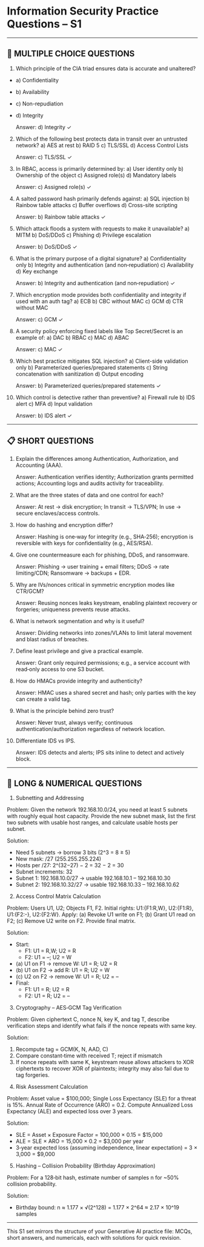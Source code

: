 # Information Security Practice Questions – S1

---

## 📝 MULTIPLE CHOICE QUESTIONS

1. Which principle of the CIA triad ensures data is accurate and unaltered?
- a) Confidentiality
- b) Availability
- c) Non-repudiation
- d) Integrity
   
   Answer: d) Integrity ✓

2. Which of the following best protects data in transit over an untrusted network?
   a) AES at rest
   b) RAID 5
   c) TLS/SSL
   d) Access Control Lists
   
   Answer: c) TLS/SSL ✓

3. In RBAC, access is primarily determined by:
   a) User identity only
   b) Ownership of the object
   c) Assigned role(s)
   d) Mandatory labels
   
   Answer: c) Assigned role(s) ✓

4. A salted password hash primarily defends against:
   a) SQL injection
   b) Rainbow table attacks
   c) Buffer overflows
   d) Cross-site scripting
   
   Answer: b) Rainbow table attacks ✓

5. Which attack floods a system with requests to make it unavailable?
   a) MITM
   b) DoS/DDoS
   c) Phishing
   d) Privilege escalation
   
   Answer: b) DoS/DDoS ✓

6. What is the primary purpose of a digital signature?
   a) Confidentiality only
   b) Integrity and authentication (and non‑repudiation)
   c) Availability
   d) Key exchange
   
   Answer: b) Integrity and authentication (and non‑repudiation) ✓

7. Which encryption mode provides both confidentiality and integrity if used with an auth tag?
   a) ECB
   b) CBC without MAC
   c) GCM
   d) CTR without MAC
   
   Answer: c) GCM ✓

8. A security policy enforcing fixed labels like Top Secret/Secret is an example of:
   a) DAC
   b) RBAC
   c) MAC
   d) ABAC
   
   Answer: c) MAC ✓

9. Which best practice mitigates SQL injection?
   a) Client-side validation only
   b) Parameterized queries/prepared statements
   c) String concatenation with sanitization
   d) Output encoding
   
   Answer: b) Parameterized queries/prepared statements ✓

10. Which control is detective rather than preventive?
    a) Firewall rule
    b) IDS alert
    c) MFA
    d) Input validation
    
    Answer: b) IDS alert ✓

---

## 📋 SHORT QUESTIONS

1. Explain the differences among Authentication, Authorization, and Accounting (AAA).
   
   Answer: Authentication verifies identity; Authorization grants permitted actions; Accounting logs and audits activity for traceability.

2. What are the three states of data and one control for each?
   
   Answer: At rest → disk encryption; In transit → TLS/VPN; In use → secure enclaves/access controls.

3. How do hashing and encryption differ?
   
   Answer: Hashing is one‑way for integrity (e.g., SHA‑256); encryption is reversible with keys for confidentiality (e.g., AES/RSA).

4. Give one countermeasure each for phishing, DDoS, and ransomware.
   
   Answer: Phishing → user training + email filters; DDoS → rate limiting/CDN; Ransomware → backups + EDR.

5. Why are IVs/nonces critical in symmetric encryption modes like CTR/GCM?
   
   Answer: Reusing nonces leaks keystream, enabling plaintext recovery or forgeries; uniqueness prevents reuse attacks.

6. What is network segmentation and why is it useful?
   
   Answer: Dividing networks into zones/VLANs to limit lateral movement and blast radius of breaches.

7. Define least privilege and give a practical example.
   
   Answer: Grant only required permissions; e.g., a service account with read‑only access to one S3 bucket.

8. How do HMACs provide integrity and authenticity?
   
   Answer: HMAC uses a shared secret and hash; only parties with the key can create a valid tag.

9. What is the principle behind zero trust?
   
   Answer: Never trust, always verify; continuous authentication/authorization regardless of network location.

10. Differentiate IDS vs IPS.
    
    Answer: IDS detects and alerts; IPS sits inline to detect and actively block.

---

## 🧮 LONG & NUMERICAL QUESTIONS

1) Subnetting and Addressing

Problem: Given the network 192.168.10.0/24, you need at least 5 subnets with roughly equal host capacity. Provide the new subnet mask, list the first two subnets with usable host ranges, and calculate usable hosts per subnet.

Solution:
- Need 5 subnets → borrow 3 bits (2^3 = 8 ≥ 5)
- New mask: /27 (255.255.255.224)
- Hosts per /27: 2^(32−27) − 2 = 32 − 2 = 30
- Subnet increments: 32
- Subnet 1: 192.168.10.0/27 → usable 192.168.10.1 – 192.168.10.30
- Subnet 2: 192.168.10.32/27 → usable 192.168.10.33 – 192.168.10.62

2) Access Control Matrix Calculation

Problem: Users U1, U2; Objects F1, F2. Initial rights: U1:{F1:R,W}, U2:{F1:R}, U1:{F2:-}, U2:{F2:W}. Apply: (a) Revoke U1 write on F1; (b) Grant U1 read on F2; (c) Remove U2 write on F2. Provide final matrix.

Solution:
- Start:
  - F1: U1 = R,W; U2 = R
  - F2: U1 = –; U2 = W
- (a) U1 on F1 → remove W: U1 = R; U2 = R
- (b) U1 on F2 → add R: U1 = R; U2 = W
- (c) U2 on F2 → remove W: U1 = R; U2 = –
- Final:
  - F1: U1 = R; U2 = R
  - F2: U1 = R; U2 = –

3) Cryptography – AES‑GCM Tag Verification

Problem: Given ciphertext C, nonce N, key K, and tag T, describe verification steps and identify what fails if the nonce repeats with same key.

Solution:
1. Recompute tag = GCM(K, N, AAD, C)
2. Compare constant‑time with received T; reject if mismatch
3. If nonce repeats with same K, keystream reuse allows attackers to XOR ciphertexts to recover XOR of plaintexts; integrity may also fail due to tag forgeries.

4) Risk Assessment Calculation

Problem: Asset value = $100,000; Single Loss Expectancy (SLE) for a threat is 15%. Annual Rate of Occurrence (ARO) = 0.2. Compute Annualized Loss Expectancy (ALE) and expected loss over 3 years.

Solution:
- SLE = Asset × Exposure Factor = 100,000 × 0.15 = $15,000
- ALE = SLE × ARO = 15,000 × 0.2 = $3,000 per year
- 3‑year expected loss (assuming independence, linear expectation) = 3 × 3,000 = $9,000

5) Hashing – Collision Probability (Birthday Approximation)

Problem: For a 128‑bit hash, estimate number of samples n for ~50% collision probability.

Solution:
- Birthday bound: n ≈ 1.177 × √(2^128) = 1.177 × 2^64 ≈ 2.17 × 10^19 samples

---

This S1 set mirrors the structure of your Generative AI practice file: MCQs, short answers, and numericals, each with solutions for quick revision.


